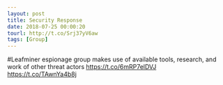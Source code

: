 ```yaml
---
layout: post
title: Security Response
date: 2018-07-25 00:00:20
tourl: http://t.co/Srj37yV6aw
tags: [Group]
---
```

#Leafminer espionage group makes use of available tools, research, and work of other threat actors https://t.co/6mRP7elDVJ https://t.co/TAwnYa4b8j